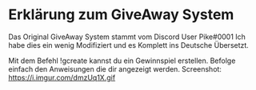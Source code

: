 # Erklärung zum GiveAway System

Das Original GiveAway System stammt vom Discord User Pike#0001
Ich habe dies ein wenig Modifiziert und es Komplett ins Deutsche Übersetzt.

Mit dem Befehl !gcreate kannst du ein Gewinnspiel erstellen. Befolge einfach den Anweisungen die dir angezeigt werden.
Screenshot: https://i.imgur.com/dmzUq1X.gif
